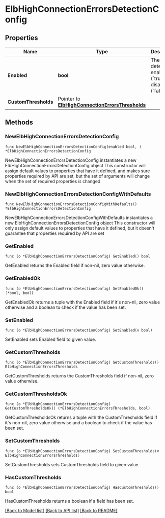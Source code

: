 # ElbHighConnectionErrorsDetectionConfig

## Properties

Name | Type | Description | Notes
------------ | ------------- | ------------- | -------------
**Enabled** | **bool** | The detection is enabled (&#x60;true&#x60;) or disabled (&#x60;false&#x60;). | 
**CustomThresholds** | Pointer to [**ElbHighConnectionErrorsThresholds**](ElbHighConnectionErrorsThresholds.md) |  | [optional] 

## Methods

### NewElbHighConnectionErrorsDetectionConfig

`func NewElbHighConnectionErrorsDetectionConfig(enabled bool, ) *ElbHighConnectionErrorsDetectionConfig`

NewElbHighConnectionErrorsDetectionConfig instantiates a new ElbHighConnectionErrorsDetectionConfig object
This constructor will assign default values to properties that have it defined,
and makes sure properties required by API are set, but the set of arguments
will change when the set of required properties is changed

### NewElbHighConnectionErrorsDetectionConfigWithDefaults

`func NewElbHighConnectionErrorsDetectionConfigWithDefaults() *ElbHighConnectionErrorsDetectionConfig`

NewElbHighConnectionErrorsDetectionConfigWithDefaults instantiates a new ElbHighConnectionErrorsDetectionConfig object
This constructor will only assign default values to properties that have it defined,
but it doesn't guarantee that properties required by API are set

### GetEnabled

`func (o *ElbHighConnectionErrorsDetectionConfig) GetEnabled() bool`

GetEnabled returns the Enabled field if non-nil, zero value otherwise.

### GetEnabledOk

`func (o *ElbHighConnectionErrorsDetectionConfig) GetEnabledOk() (*bool, bool)`

GetEnabledOk returns a tuple with the Enabled field if it's non-nil, zero value otherwise
and a boolean to check if the value has been set.

### SetEnabled

`func (o *ElbHighConnectionErrorsDetectionConfig) SetEnabled(v bool)`

SetEnabled sets Enabled field to given value.


### GetCustomThresholds

`func (o *ElbHighConnectionErrorsDetectionConfig) GetCustomThresholds() ElbHighConnectionErrorsThresholds`

GetCustomThresholds returns the CustomThresholds field if non-nil, zero value otherwise.

### GetCustomThresholdsOk

`func (o *ElbHighConnectionErrorsDetectionConfig) GetCustomThresholdsOk() (*ElbHighConnectionErrorsThresholds, bool)`

GetCustomThresholdsOk returns a tuple with the CustomThresholds field if it's non-nil, zero value otherwise
and a boolean to check if the value has been set.

### SetCustomThresholds

`func (o *ElbHighConnectionErrorsDetectionConfig) SetCustomThresholds(v ElbHighConnectionErrorsThresholds)`

SetCustomThresholds sets CustomThresholds field to given value.

### HasCustomThresholds

`func (o *ElbHighConnectionErrorsDetectionConfig) HasCustomThresholds() bool`

HasCustomThresholds returns a boolean if a field has been set.


[[Back to Model list]](../README.md#documentation-for-models) [[Back to API list]](../README.md#documentation-for-api-endpoints) [[Back to README]](../README.md)



